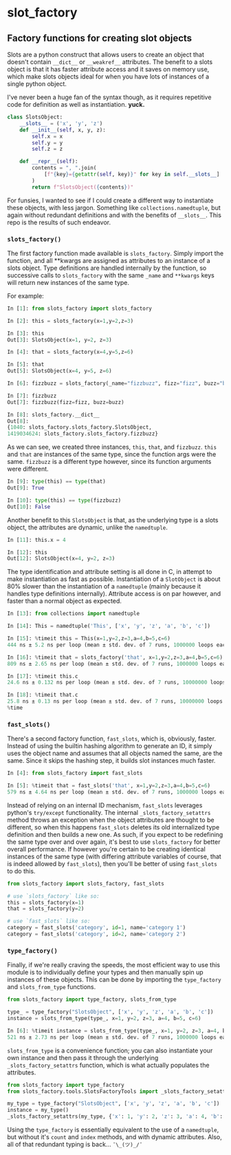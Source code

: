 slot_factory 
===

## Factory functions for creating slot objects

Slots are a python construct that allows users to create an object that doesn't contain `__dict__` or `__weakref__` attributes. The benefit to a slots object is that it has faster attribute access and it saves on memory use, which make slots objects ideal for when you have lots of instances of a single python object.

I've never been a huge fan of the syntax though, as it requires repetitive code for definition as well as instantiation. **yuck.**

```python
class SlotsObject:
    __slots__ = ('x', 'y', 'z')
    def __init__(self, x, y, z):
        self.x = x
        self.y = y
        self.z = z

    def __repr__(self):
        contents = ", ".join(
            [f"{key}={getattr(self, key)}" for key in self.__slots__]
        )
        return f"SlotsObject({contents})"
```

For funsies, I wanted to see if I could create a different way to instantiate these objects, with less jargon. Something like `collections.namedtuple`, but again without redundant definitions and with the benefits of `__slots__`. This repo is the results of such endeavor.

### `slots_factory()`

The first factory function made available is `slots_factory`. Simply import the function, and all **kwargs are assigned as attributes to an instance of a slots object. Type definitions are handled internally by the function, so successive calls to `slots_factory` with the same `_name` and `**kwargs` keys will return new instances of the same type.

For example:

```python
In [1]: from slots_factory import slots_factory

In [2]: this = slots_factory(x=1,y=2,z=3)

In [3]: this
Out[3]: SlotsObject(x=1, y=2, z=3)

In [4]: that = slots_factory(x=4,y=5,z=6)

In [5]: that
Out[5]: SlotsObject(x=4, y=5, z=6)

In [6]: fizzbuzz = slots_factory(_name="fizzbuzz", fizz="fizz", buzz="buzz")

In [7]: fizzbuzz
Out[7]: fizzbuzz(fizz=fizz, buzz=buzz)

In [8]: slots_factory.__dict__
Out[8]:
{1040: slots_factory.slots_factory.SlotsObject,
1419034624: slots_factory.slots_factory.fizzbuzz}
```

As we can see, we created three instances, `this`, `that`, and `fizzbuzz`. `this` and `that` are instances of the same type, since the function args were the same. `fizzbuzz` is a different type however, since its function arguments were different.

```python
In [9]: type(this) == type(that)
Out[9]: True

In [10]: type(this) == type(fizzbuzz)
Out[10]: False
```

Another benefit to this `SlotsObject` is that, as the underlying type is a slots object, the attributes are dynamic, unlike the `namedtuple`.

```python
In [11]: this.x = 4

In [12]: this
Out[12]: SlotsObject(x=4, y=2, z=3)
```

The type identification and attribute setting is all done in C, in attempt to make instantiation as fast as possible. Instantiation of a `SlotObject` is about 80% slower than the instantiation of a `namedtuple` (mainly because it handles type definitions internally). Attribute access is on par however, and faster than a normal object as expected.

```python
In [13]: from collections import namedtuple

In [14]: This = namedtuple('This', ['x', 'y', 'z', 'a', 'b', 'c'])

In [15]: %timeit this = This(x=1,y=2,z=3,a=4,b=5,c=6)
444 ns ± 5.2 ns per loop (mean ± std. dev. of 7 runs, 1000000 loops each)

In [16]: %timeit that = slots_factory('that', x=1,y=2,z=3,a=4,b=5,c=6)
809 ns ± 2.65 ns per loop (mean ± std. dev. of 7 runs, 1000000 loops each)

In [17]: %timeit this.c
24.6 ns ± 0.132 ns per loop (mean ± std. dev. of 7 runs, 10000000 loops each)

In [18]: %timeit that.c
25.8 ns ± 0.13 ns per loop (mean ± std. dev. of 7 runs, 10000000 loops each)
%time
```

### `fast_slots()`

There's a second factory function, `fast_slots`, which is, obviously, faster. Instead of using the builtin hashing algorithm to generate an ID, it simply uses the object name and assumes that all objects named the same, are the same. Since it skips the hashing step, it builds slot instances much faster.

```python
In [4]: from slots_factory import fast_slots

In [5]: %timeit that = fast_slots('that', x=1,y=2,z=3,a=4,b=5,c=6)
579 ns ± 4.64 ns per loop (mean ± std. dev. of 7 runs, 1000000 loops each)
```

Instead of relying on an internal ID mechanism, `fast_slots` leverages python's `try/except` functionality. The internal `_slots_factory_setattrs` method throws an exception when the object attributes are thought to be different, so when this happens `fast_slots` deletes its old internalized type definition and then builds a new one. As such, if you expect to be redefining the same type over and over again, it's best to use `slots_factory` for better overall performance. If however you're certain to be creating identical instances of the same type (with differing attribute variables of course, that is indeed allowed by `fast_slots`), then you'll be better of using `fast_slots` to do this.

```python
from slots_factory import slots_factory, fast_slots

# use `slots_factory` like so:
this = slots_factory(x=1)
that = slots_factory(y=2)

# use `fast_slots` like so:
category = fast_slots('category', id=1, name='category 1')
category = fast_slots('category', id=2, name='category 2')
```

### `type_factory()`

Finally, if we're really craving the speeds, the most efficient way to use this module is to individually define your types and then manually spin up instances of these objects. This can be done by importing the `type_factory` and `slots_from_type` functions. 

```python
from slots_factory import type_factory, slots_from_type

type_ = type_factory("SlotsObject", ['x', 'y', 'z', 'a', 'b', 'c'])
instance = slots_from_type(type_, x=1, y=2, z=3, a=4, b=5, c=6)
```

```python
In [6]: %timeit instance = slots_from_type(type_, x=1, y=2, z=3, a=4, b=5, c=6)
521 ns ± 2.73 ns per loop (mean ± std. dev. of 7 runs, 1000000 loops each)
```

`slots_from_type` is a convenience function; you can also instantiate your own instance and then pass it through the underlying `_slots_factory_setattrs` function, which is what actually populates the attributes.

```python
from slots_factory import type_factory
from slots_factory.tools.SlotsFactoryTools import _slots_factory_setattrs

my_type = type_factory("SlotsObject", ['x', 'y', 'z', 'a', 'b', 'c'])
instance = my_type()
_slots_factory_setattrs(my_type, {'x': 1, 'y': 2, 'z': 3, 'a': 4, 'b': 5, 'c': 6})
```

Using the `type_factory` is essentially equivalent to the use of a `namedtuple`, but without it's `count` and `index` methods, and with dynamic attributes. Also, all of that redundant typing is back... `¯\_(ツ)_/¯`
